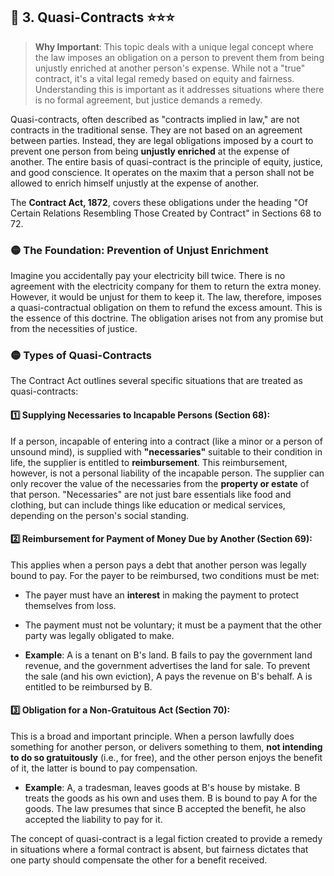 ## 📌 3. Quasi-Contracts ⭐⭐⭐

> **Why Important**: This topic deals with a unique legal concept where the law imposes an obligation on a person to prevent them from being unjustly enriched at another person's expense. While not a "true" contract, it's a vital legal remedy based on equity and fairness. Understanding this is important as it addresses situations where there is no formal agreement, but justice demands a remedy.

Quasi-contracts, often described as "contracts implied in law," are not contracts in the traditional sense. They are not based on an agreement between parties. Instead, they are legal obligations imposed by a court to prevent one person from being **unjustly enriched** at the expense of another. The entire basis of quasi-contract is the principle of equity, justice, and good conscience. It operates on the maxim that a person shall not be allowed to enrich himself unjustly at the expense of another.

The **Contract Act, 1872**, covers these obligations under the heading "Of Certain Relations Resembling Those Created by Contract" in Sections 68 to 72.

### 🟡 The Foundation: Prevention of Unjust Enrichment

Imagine you accidentally pay your electricity bill twice. There is no agreement with the electricity company for them to return the extra money. However, it would be unjust for them to keep it. The law, therefore, imposes a quasi-contractual obligation on them to refund the excess amount. This is the essence of this doctrine. The obligation arises not from any promise but from the necessities of justice.

### 🟡 Types of Quasi-Contracts

The Contract Act outlines several specific situations that are treated as quasi-contracts:

#### 1️⃣ Supplying Necessaries to Incapable Persons (Section 68): 
If a person, incapable of entering into a contract (like a minor or a person of unsound mind), is supplied with **"necessaries"** suitable to their condition in life, the supplier is entitled to **reimbursement**. This reimbursement, however, is not a personal liability of the incapable person. The supplier can only recover the value of the necessaries from the **property or estate** of that person. "Necessaries" are not just bare essentials like food and clothing, but can include things like education or medical services, depending on the person's social standing.
    
#### 2️⃣ Reimbursement for Payment of Money Due by Another (Section 69): 
This applies when a person pays a debt that another person was legally bound to pay. For the payer to be reimbursed, two conditions must be met:
    
- The payer must have an **interest** in making the payment to protect themselves from loss.
	
- The payment must not be voluntary; it must be a payment that the other party was legally obligated to make.
	
- **Example**: A is a tenant on B's land. B fails to pay the government land revenue, and the government advertises the land for sale. To prevent the sale (and his own eviction), A pays the revenue on B's behalf. A is entitled to be reimbursed by B.
        
#### 3️⃣ Obligation for a Non-Gratuitous Act (Section 70): 
This is a broad and important principle. When a person lawfully does something for another person, or delivers something to them, **not intending to do so gratuitously** (i.e., for free), and the other person enjoys the benefit of it, the latter is bound to pay compensation.

- **Example**: A, a tradesman, leaves goods at B's house by mistake. B treats the goods as his own and uses them. B is bound to pay A for the goods. The law presumes that since B accepted the benefit, he also accepted the liability to pay for it.
        

The concept of quasi-contract is a legal fiction created to provide a remedy in situations where a formal contract is absent, but fairness dictates that one party should compensate the other for a benefit received.